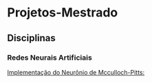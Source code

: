 # Projetos-Mestrado

## Disciplinas

###  Redes Neurais Artificiais


[Implementação do Neurônio de Mcculloch-Pitts:](/Redes%20Neurais/Neuronios.ipynb)
